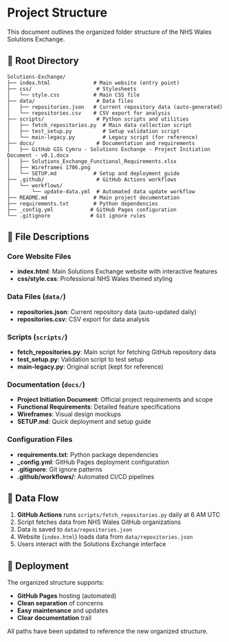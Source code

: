 # Project Structure

This document outlines the organized folder structure of the NHS Wales Solutions Exchange.

## 📁 Root Directory
```
Solutions-Exchange/
├── index.html              # Main website (entry point)
├── css/                     # Stylesheets
│   └── style.css           # Main CSS file
├── data/                    # Data files
│   ├── repositories.json   # Current repository data (auto-generated)
│   └── repositories.csv    # CSV export for analysis
├── scripts/                 # Python scripts and utilities
│   ├── fetch_repositories.py  # Main data collection script
│   ├── test_setup.py          # Setup validation script
│   └── main-legacy.py         # Legacy script (for reference)
├── docs/                    # Documentation and requirements
│   ├── GitHub GIG Cymru - Solutions Exchange - Project Initiation Document - v0.1.docx
│   ├── Solutions_Exchange_Functional_Requirements.xlsx
│   ├── Wireframes 1706.png
│   └── SETUP.md            # Setup and deployment guide
├── .github/                 # GitHub Actions workflows
│   └── workflows/
│       └── update-data.yml  # Automated data update workflow
├── README.md               # Main project documentation
├── requirements.txt        # Python dependencies
├── _config.yml            # GitHub Pages configuration
└── .gitignore             # Git ignore rules
```

## 📝 File Descriptions

### Core Website Files
- **index.html**: Main Solutions Exchange website with interactive features
- **css/style.css**: Professional NHS Wales themed styling

### Data Files (`data/`)
- **repositories.json**: Current repository data (auto-updated daily)
- **repositories.csv**: CSV export for data analysis

### Scripts (`scripts/`)
- **fetch_repositories.py**: Main script for fetching GitHub repository data
- **test_setup.py**: Validation script to test setup
- **main-legacy.py**: Original script (kept for reference)

### Documentation (`docs/`)
- **Project Initiation Document**: Official project requirements and scope
- **Functional Requirements**: Detailed feature specifications
- **Wireframes**: Visual design mockups
- **SETUP.md**: Quick deployment and setup guide

### Configuration Files
- **requirements.txt**: Python package dependencies
- **_config.yml**: GitHub Pages deployment configuration
- **.gitignore**: Git ignore patterns
- **.github/workflows/**: Automated CI/CD pipelines

## 🔄 Data Flow

1. **GitHub Actions** runs `scripts/fetch_repositories.py` daily at 6 AM UTC
2. Script fetches data from NHS Wales GitHub organizations
3. Data is saved to `data/repositories.json`
4. Website (`index.html`) loads data from `data/repositories.json`
5. Users interact with the Solutions Exchange interface

## 🚀 Deployment

The organized structure supports:
- **GitHub Pages** hosting (automated)
- **Clean separation** of concerns
- **Easy maintenance** and updates
- **Clear documentation** trail

All paths have been updated to reference the new organized structure.
